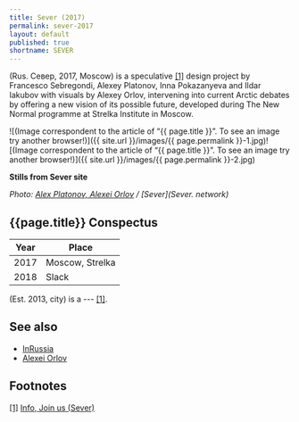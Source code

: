 ```yaml
---
title: Sever (2017)
permalink: sever-2017
layout: default
published: true
shortname: SEVER
---
```

(Rus. Север, 2017, Moscow) is a speculative <span id="a1">[\[1\]](#f1)</span> design project by Francesco Sebregondi, Alexey Platonov, Inna Pokazanyeva and Ildar Iakubov with visuals by Alexey Orlov, intervening into current Arctic debates by offering a new vision of its possible future, developed during The New Normal programme at Strelka Institute in Moscow.

![(Image correspondent to the article of “{{ page.title }}”. To see an image try another browser!)]({{ site.url }}/images/{{ page.permalink }}-1.jpg)![(Image correspondent to the article of “{{ page.title }}”. To see an image try another browser!)]({{ site.url }}/images/{{ page.permalink }}-2.jpg)

**Stills from Sever site**

*Photo: [Alex Platonov, Alexei Orlov](index) / [Sever](Sever. network)*

## {{page.title}} Conspectus

|Year|Place|
|-|-|
|2017|Moscow, Strelka|
|2018|Slack|

(Est. 2013, city) is a --- <span id="a1">[\[1\]](#f1)</span>.


## See also

+ [InRussia](inrussia)
+ [Alexei Orlov](orlov-alexei)

## Footnotes

[[1]](#a1) <span id="f1"></span> [Info, Join us (Sever)](http://sever.network/)
